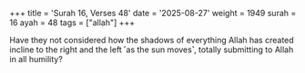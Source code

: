 +++
title = 'Surah 16, Verses 48'
date = '2025-08-27'
weight = 1949
surah = 16
ayah = 48
tags = ["allah"]
+++

Have they not considered how the shadows of everything Allah has created incline to the right and the left ˹as the sun moves˺, totally submitting to Allah in all humility?